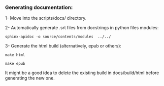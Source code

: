 ### Generating documentation:
1- Move into the scripts/docs/ directory.


2- Automatically generate .srt files from docstrings in python files modules:

````
sphinx-apidoc -o source/contents/modules  ../../
````

3- Generate the html build (alternatively, epub or others):
````
make html
````
````
make epub
````
It might be a good idea to delete the existing build in docs/build/html before generating the new one.